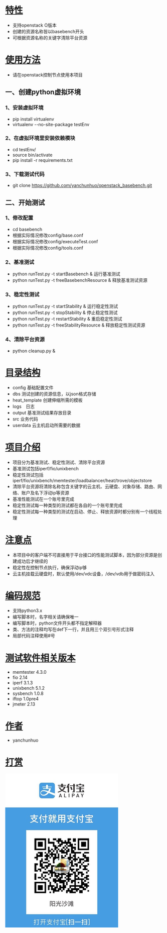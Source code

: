 # [特性]()
* 支持openstack O版本
* 创建的资源名称皆以basebench开头
* 可根据资源名称的关键字清除平台资源

# [使用方法]()
* 请在openstack控制节点使用本项目

## 一、创建python虚拟环境 
### 1、安装虚拟环境
* pip install virtualenv
* virtualenv --no-site-package testEnv

### 2、在虚拟环境里安装依赖模块
* cd testEnv/
* source bin/activate
* pip install -r requirements.txt

### 3、下载测试代码
* git clone https://github.com/yanchunhuo/openstack_basebench.git

## 二、开始测试
### 1、修改配置
* cd basebench
* 根据实际情况修改config/base.conf
* 根据实际情况修改config/executeTest.conf
* 根据实际情况修改config/tools.conf

### 2、基准测试 
* python runTest.py -t startBasebench & 运行基准测试
* python runTest.py -t freeBasebenchResource & 释放基准测试资源

### 3、稳定性测试
* python runTest.py -t startStability & 运行稳定性测试
* python runTest.py -t stopStability & 停止稳定性测试
* python runTest.py -t restartStability & 重启稳定性测试
* python runTest.py -t freeStabilityResource & 释放稳定性测试资源

### 4、清除平台资源
* python cleanup.py &

# [目录结构]()
* config 基础配置文件
* dbs 测试创建的资源信息，以json格式存储
* heat_template 创建伸缩所需的模板
* logs　日志
* output 基准测试结果存放目录
* src 业务代码 
* userdata 云主机启动所需要的数据

# [项目介绍]()
* 项目分为基准测试、稳定性测试、清除平台资源
* 基准测试包括iperf/fio/unixbench
* 稳定性测试包括iperf/fio/unixbench/memtester/loadbalancer/heat/trove/objectstore
* 清除平台资源将清除名称包含关键字的云主机、云硬盘、对象存储、路由、网络、账户及名下浮动ip等资源
* 基准性能测试在一个账号里完成
* 稳定性测试每一种类型的测试都在各自的一个账号里完成
* 稳定性测试每一种类型的测试在启动、停止、释放资源时都分别有一个线程处理

# [注意点]()
* 本项目中的客户端不可直接用于平台接口的性能测试脚本，因为部分资源是创建成功后才继续的
* 稳定性在控制节点执行，确保浮动ip够
* 云主机挂载云硬盘时，默认使用/dev/vdc设备，/dev/vdb用于做密码注入

# [编码规范]()
* 支持python3.x
* 编写脚本时，名字相关请确保唯一
* 编写脚本时，python文件开头都不指定解释器
* 类、方法的注释均写在def下一行，并且用三个双引号形式注释
* 局部代码注释使用#号

# [测试软件相关版本]()
* memtester 4.3.0
* fio 2.14
* iperf 3.1.3
* unixbench 5.1.2
* sysbench 1.0.8
* iftop 1.0pre4
* jmeter 2.13

# [作者]()
* yanchunhuo
 
 # [打赏]()
![avatar](https://github.com/yanchunhuo/resources/blob/master/Alipay.jpg)
